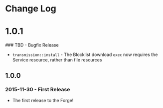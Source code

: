 # Change Log

# 1.0.1

### TBD - Bugfix Release

* `transmission::install` - The Blocklist download `exec` now requires the Service resource, rather than file resources

## 1.0.0

### 2015-11-30 - First Release

* The first release to the Forge!
